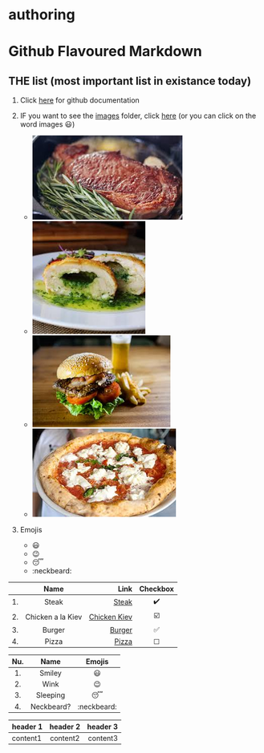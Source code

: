 # authoring

# Github Flavoured Markdown

## THE list (most important list in existance today)
1. Click [here](https://help.github.com/en) for github documentation
2. IF you want to see the [images](/images) folder, click [here](/images) (or you can click on the word images :smiley:)
   - ![steak](images/steak.jpeg)
   - ![kiev](images/kiev.jpeg)
   - ![burger](images/burger.jpeg)
   - ![pizza](images/pizza.jpeg)

3. Emojis
   - :smiley:
   - :wink:
   - :sleeping:
   - :neckbeard:
   
|  | Name | Link | Checkbox |
| :--- | :---: | ---: | :---: |
| 1. | Steak | [Steak](/images/steak.jpeg) | :heavy_check_mark: |
| 2. | Chicken a la Kiev | [Chicken Kiev](/images/kiev.jpeg) | :ballot_box_with_check: |
| 3. | Burger | [Burger](/images/burger.jpeg) | :white_check_mark: |
| 4. | Pizza | [Pizza](/images/pizza.jpeg) | &#9744; |

| Nu. | Name | Emojis |
| :---: | :---: | :---: |
| 1. | Smiley | :smiley: |
| 2. |  Wink | :wink: |
| 3. | Sleeping | :sleeping: |
| 4. | Neckbeard? | :neckbeard: |

| header 1 | header 2 | header 3 |
| --- | :---: | ---: |
| content1 | content2 | content3 |
